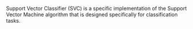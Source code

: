 Support Vector Classifier (SVC) is a specific implementation of the Support Vector Machine algorithm that is designed specifically for classification tasks.
